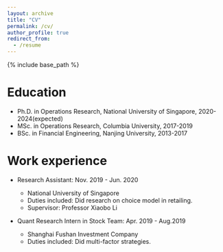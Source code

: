 ```yaml
---
layout: archive
title: "CV"
permalink: /cv/
author_profile: true
redirect_from:
  - /resume
---
```


{% include base_path %}

Education
======
* Ph.D. in Operations Research, National University of Singapore, 2020-2024(expected)
* MSc. in Operations Research, Columbia University, 2017-2019
* BSc. in Financial Engineering, Nanjing University, 2013-2017



Work experience
======
* Research Assistant: Nov. 2019 - Jun. 2020 
  * National University of Singapore
  * Duties included: Did research on choice model in retailing.
  * Supervisor: Professor Xiaobo Li

* Quant Research Intern in Stock Team: Apr. 2019 - Aug.2019
  * Shanghai Fushan Investment Company
  * Duties included: Did multi-factor strategies.
  
<!--
Skills
======
* Skill 1
* Skill 2
  * Sub-skill 2.1
  * Sub-skill 2.2
  * Sub-skill 2.3
* Skill 3

Publications
======
  <ul>{% for post in site.publications %}
    {% include archive-single-cv.html %}
  {% endfor %}</ul>
  
Talks
======
  <ul>{% for post in site.talks %}
    {% include archive-single-talk-cv.html %}
  {% endfor %}</ul>
  
Teaching
======
  <ul>{% for post in site.teaching %}
    {% include archive-single-cv.html %}
  {% endfor %}</ul>
  
Service and leadership
======
* Currently signed in to 49 different slack teams

-->

